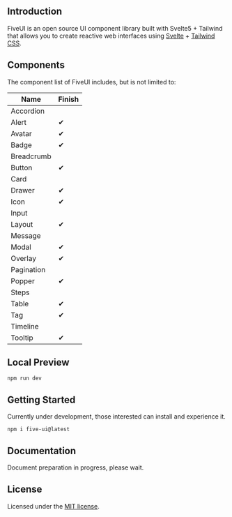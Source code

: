 Introduction
--

FiveUI is an open source UI component library built with Svelte5 + Tailwind that allows you to create reactive web interfaces using [Svelte](https://svelte.dev/) + [Tailwind CSS](https://tailwindcss.com/).

Components
--

The component list of FiveUI includes, but is not limited to:

| Name | Finish |
| --- | --- |
| Accordion |  |
| Alert | ✔ |
| Avatar | ✔ |
| Badge | ✔ |
| Breadcrumb | |
| Button | ✔ |
| Card | |
| Drawer | ✔ |
| Icon | ✔ |
| Input | |
| Layout | ✔ |
| Message | |
| Modal | ✔ |
| Overlay | ✔ |
| Pagination | |
| Popper | ✔ |
| Steps | |
| Table | ✔ |
| Tag | ✔ |
| Timeline | |
| Tooltip | ✔ |

Local Preview
--

```
npm run dev
```

Getting Started
--

Currently under development, those interested can install and experience it.

```
npm i five-ui@latest
```

Documentation
--

Document preparation in progress, please wait.

License
--

Licensed under the [MIT license]().
